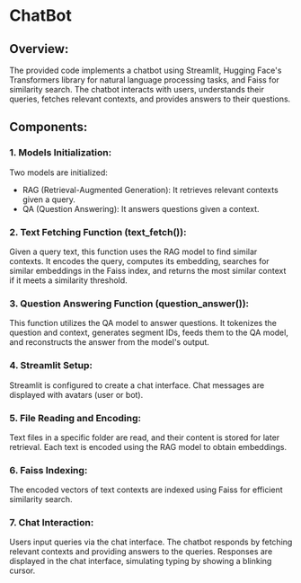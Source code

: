 # ChatBot
## Overview:
The provided code implements a chatbot using Streamlit, Hugging Face's Transformers library for natural language processing tasks, and Faiss for similarity search. The chatbot interacts with users, understands their queries, fetches relevant contexts, and provides answers to their questions.
## Components:
### 1. Models Initialization:
 Two models are initialized:
 - RAG (Retrieval-Augmented Generation): It retrieves relevant contexts given a query.
 - QA (Question Answering): It answers questions given a context.
### 2. Text Fetching Function (text_fetch()):
 Given a query text, this function uses the RAG model to find similar contexts.
 It encodes the query, computes its embedding, searches for similar embeddings in the Faiss index, and returns the most similar context if it meets a similarity threshold.
### 3. Question Answering Function (question_answer()):
 This function utilizes the QA model to answer questions.
 It tokenizes the question and context, generates segment IDs, feeds them to the QA model, and reconstructs the answer from the model's output.
### 4. Streamlit Setup:
 Streamlit is configured to create a chat interface.
 Chat messages are displayed with avatars (user or bot).
### 5. File Reading and Encoding:
 Text files in a specific folder are read, and their content is stored for later retrieval.
 Each text is encoded using the RAG model to obtain embeddings.
### 6. Faiss Indexing:
 The encoded vectors of text contexts are indexed using Faiss for efficient similarity search.
### 7. Chat Interaction:
 Users input queries via the chat interface.
 The chatbot responds by fetching relevant contexts and providing answers to the queries.
 Responses are displayed in the chat interface, simulating typing by showing a blinking cursor.
